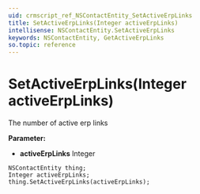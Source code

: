 ```yaml
---
uid: crmscript_ref_NSContactEntity_SetActiveErpLinks
title: SetActiveErpLinks(Integer activeErpLinks)
intellisense: NSContactEntity.SetActiveErpLinks
keywords: NSContactEntity, GetActiveErpLinks
so.topic: reference
---
```


# SetActiveErpLinks(Integer activeErpLinks)

The number of active erp links

**Parameter:** 
* **activeErpLinks** Integer

```crmscript
NSContactEntity thing;
Integer activeErpLinks;
thing.SetActiveErpLinks(activeErpLinks);
```

